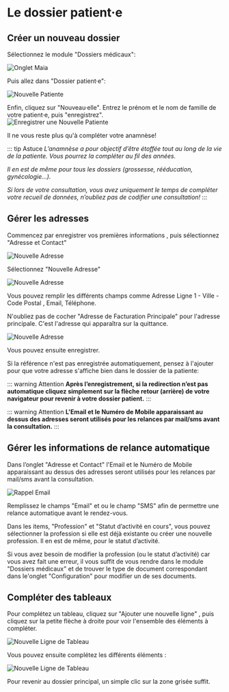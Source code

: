 # Le dossier patient·e

## Créer un nouveau dossier

Sélectionnez le module "Dossiers médicaux":

![Onglet Maia](/img/first_steps/new_patient_folder/maia_desk.png)

Puis allez dans "Dossier patient·e":

![Nouvelle Patiente](/img/first_steps/new_patient_folder/new_patient.png)

Enfin, cliquez sur "Nouveau·elle".
Entrez le prénom et le nom de famille de votre patient·e, puis "enregistrez".  
![Enregistrer une Nouvelle Patiente](/img/first_steps/new_patient_folder/save.png)


Il ne vous reste plus qu'à compléter votre anamnèse!


::: tip Astuce
*L’anamnèse a pour objectif d’être étoffée tout au long de la vie de la patiente. Vous pourrez la compléter au fil des années.*

*Il en est de même pour tous les dossiers (grossesse, rééducation, gynécologie…).*

*Si lors de votre consultation, vous avez uniquement le temps de compléter votre recueil de données, n’oubliez pas de codifier une consultation!*
:::


## Gérer les adresses

Commencez par enregistrer vos premières informations , puis sélectionnez "Adresse et Contact"

![Nouvelle Adresse](/img/first_steps/new_patient_folder/new_address.png)


Sélectionnez "Nouvelle Adresse"

![Nouvelle Adresse](/img/first_steps/new_patient_folder/new_address_1.png)


Vous pouvez remplir les différents champs comme Adresse Ligne 1 - Ville - Code Postal , Email, Téléphone.

N'oubliez pas de cocher "Adresse de Facturation Principale" pour l'adresse principale. C'est l'adresse qui apparaîtra sur la quittance.

![Nouvelle Adresse](/img/first_steps/new_patient_folder/new_address_2.png)

Vous pouvez ensuite enregistrer.

Si la référence n'est pas enregistrée automatiquement, pensez à l'ajouter pour que votre adresse s'affiche bien dans le dossier de la patiente:



::: warning Attention
**Après l’enregistrement, si la redirection n’est pas automatique cliquez simplement sur la flèche retour (arrière) de votre navigateur pour revenir à votre dossier patient.**
:::


::: warning Attention
**L'Email et le Numéro de Mobile apparaissant au dessus des adresses seront utilisés pour les relances par mail/sms avant la consultation.**
:::


## Gérer les informations de relance automatique

Dans l’onglet "Adresse et Contact" l'Email et le Numéro de Mobile apparaissant au dessus des adresses seront utilisés pour les relances par mail/sms avant la consultation.

![Rappel Email](/img/first_steps/new_patient_folder/email_reminder.png)


Remplissez le champs "Email" et ou le champ "SMS" afin de permettre une relance automatique avant le rendez-vous.
<br>

Dans les items, "Profession" et "Statut d’activité en cours", vous pouvez sélectionner la profession si elle est déjà existante ou créer une nouvelle profession. Il en est de même, pour le statut d’activité.  

Si vous avez besoin de modifier la profession (ou le statut d’activité) car vous avez fait une erreur, il vous suffit de vous rendre dans le module "Dossiers médicaux" et de trouver le type de document correspondant dans le'onglet "Configuration" pour modifier un de ses documents.
<br>

## Compléter des tableaux

Pour complétez un tableau, cliquez sur "Ajouter une nouvelle ligne" , puis cliquez sur la petite flèche à droite pour voir l'ensemble des éléments à compléter.

![Nouvelle Ligne de Tableau](/img/first_steps/new_patient_folder/new_table_row.png)


Vous pouvez ensuite complétez les différents éléments :

![Nouvelle Ligne de Tableau](/img/first_steps/new_patient_folder/new_item_row_1.png)

Pour revenir au dossier principal, un simple clic sur la zone grisée suffit.


